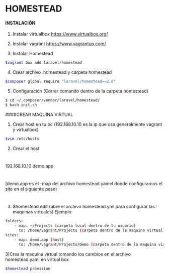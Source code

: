 # HOMESTEAD

#### INSTALACIÓN
1) Instalar virtualbox
https://www.virtualbox.org/

2) Instalar vagrant
https://www.vagrantup.com/

3) Instalar Homestead
```bash 
$vagrant box add laravel/homestead
```

4) Crear archivo .homestead y carpeta homestead
```bash 
$composer global require "laravel/homestead=~2.0"
```

5) Configuración (Correr comando dentro de la carpeta homestead)
```bash 
$ cd ~/.composer/vendor/laravel/homestead/ 
$ bash init.sh
```


####CREAR MAQUINA VIRTUAL
1) Crear host en tu pc (192.168.10.10 es la ip que usa generalmente vagrant y virtualbox)
```bash 
$vim /etc/hosts
```
2) Crear el host
#
192.168.10.10   demo.app
#
(demo.app es el -map del archivo homestead.yamel donde configuramos el site en el siguiente paso)
#

3) $homestead edit (abre el archivo homestead.yml para configurar las maquinas virtuales)
Ejemplo:
```bash 
folders:
    - map: ~/Projects (carpeta local dentro de tu usuario)
      to: /home/vagrant/Projects (carpeta dentro de la maquina virtual) 
sites:
    - map: demo.app (host)
      to: /home/vagrant/Projects/Demo (carpeta dentro de la maquina virtual) 
```

3)Crea la maquina virtual tomando los cambios en el archivo homestead.yaml en virtual box
```bash 
$homestead provision
```
